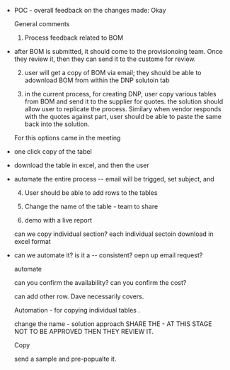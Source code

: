 - POC - overall feedback on the changes made: Okay
  
  General comments
  1. Process feedback related to BOM
- after BOM is submitted, it should come to the provisionoing team. Once they review it, then they can send it to the custome for review. 
  
  2. user will get a copy of BOM via email; they should be able to adownload BOM from within the DNP solutoin tab
  
  3. in the current process, for creating DNP, user copy various tables from BOM and send it to the supplier for quotes. the solution should allow user to replicate the process. Similary when vendor responds with the quotes against part, user should be able to paste the same back into the solution. 
  
  For this options came in the meeting
- one click copy of the tabel
- download the table in excel, and then the user
- automate the entire process
  -- email will be trigged, set subject, and 
  
  4. User should be able to add rows to the tables 
  
  
  5. Change the name of the table - team to share 
  
  6. demo with a live report 
  
  
  
  
  
  
  can we copy individual section? each individual sectoin
  download in excel format
- can we automate it? is it a 
  -- consistent? oepn up email request? 
  
  automate 
  
  can you confirm the availability? 
  can you confirm the cost?
  
  
  can add other row. Dave necessarily covers. 
  
  Automation - for copying individual tables .
  
  
  
  
  change the name - solution approach
  SHARE THE - 
  AT THIS STAGE NOT TO BE APPROVED
  THEN THEY REVIEW IT. 
  
  
  Copy 
  
  send a sample and pre-popualte it.